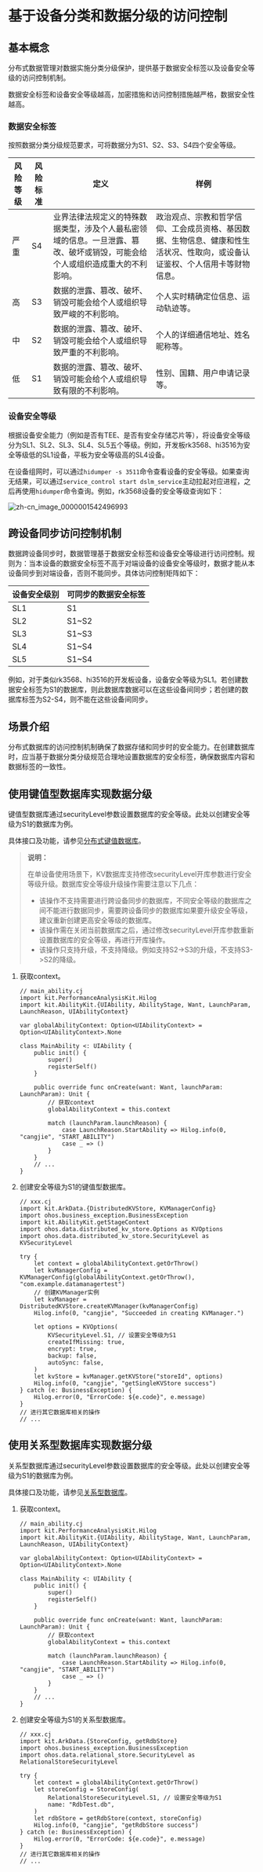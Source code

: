 # 基于设备分类和数据分级的访问控制

## 基本概念

分布式数据管理对数据实施分类分级保护，提供基于数据安全标签以及设备安全等级的访问控制机制。

数据安全标签和设备安全等级越高，加密措施和访问控制措施越严格，数据安全性越高。

### 数据安全标签

按照数据分类分级规范要求，可将数据分为S1、S2、S3、S4四个安全等级。

| 风险等级 | 风险标准 | 定义 | 样例 |
| -------- | -------- | -------- | -------- |
| 严重 | S4 | 业界法律法规定义的特殊数据类型，涉及个人最私密领域的信息。一旦泄露、篡改、破坏或销毁，可能会给个人或组织造成重大的不利影响。 | 政治观点、宗教和哲学信仰、工会成员资格、基因数据、生物信息、健康和性生活状况、性取向，或设备认证鉴权、个人信用卡等财物信息。 |
| 高 | S3 | 数据的泄露、篡改、破坏、销毁可能会给个人或组织导致严峻的不利影响。 | 个人实时精确定位信息、运动轨迹等。 |
| 中 | S2 | 数据的泄露、篡改、破坏、销毁可能会给个人或组织导致严重的不利影响。 | 个人的详细通信地址、姓名昵称等。 |
| 低 | S1 | 数据的泄露、篡改、破坏、销毁可能会给个人或组织导致有限的不利影响。 | 性别、国籍、用户申请记录等。 |

### 设备安全等级

<!--RP1-->
根据设备安全能力（例如是否有TEE、是否有安全存储芯片等），将设备安全等级分为SL1、SL2、SL3、SL4、SL5五个等级。例如，开发板rk3568、hi3516为安全等级低的SL1设备，平板为安全等级高的SL4设备。

在设备组网时，可以通过`hidumper -s 3511`命令查看设备的安全等级。如果查询无结果，可以通过`service_control start dslm_service`主动拉起对应进程，之后再使用`hidumper`命令查询。例如，rk3568设备的安全等级查询如下：
<!--RP1End-->
<!--Del-->
![zh-cn_image_0000001542496993](./figures/zh-cn_image_0000001542496993.png)
<!--DelEnd-->

## 跨设备同步访问控制机制

数据跨设备同步时，数据管理基于数据安全标签和设备安全等级进行访问控制。规则为：当本设备的数据安全标签不高于对端设备的设备安全等级时，数据才能从本设备同步到对端设备，否则不能同步。具体访问控制矩阵如下：

|设备安全级别|可同步的数据安全标签|
|---|---|
|SL1|S1|
|SL2|S1~S2|
|SL3|S1~S3|
|SL4|S1~S4|
|SL5|S1~S4|

<!--RP2-->
例如，对于类似rk3568、hi3516的开发板设备，设备安全等级为SL1。若创建数据安全标签为S1的数据库，则此数据库数据可以在这些设备间同步；若创建的数据库标签为S2-S4，则不能在这些设备间同步。
<!--RP2End-->

## 场景介绍

分布式数据库的访问控制机制确保了数据存储和同步时的安全能力。在创建数据库时，应当基于数据分类分级规范合理地设置数据库的安全标签，确保数据库内容和数据标签的一致性。

## 使用键值型数据库实现数据分级

键值型数据库通过securityLevel参数设置数据库的安全等级。此处以创建安全等级为S1的数据库为例。

具体接口及功能，请参见[分布式键值数据库](../../../reference/source_zh_cn/ArkData/cj-apis-distributed_kv_store.md)。

> **说明：**
>
> 在单设备使用场景下，KV数据库支持修改securityLevel开库参数进行安全等级升级。数据库安全等级升级操作需要注意以下几点：
>
> * 该操作不支持需要进行跨设备同步的数据库，不同安全等级的数据库之间不能进行数据同步，需要跨设备同步的数据库如果要升级安全等级，建议重新创建更高安全等级的数据库。
> * 该操作需在关闭当前数据库之后，通过修改securityLevel开库参数重新设置数据库的安全等级，再进行开库操作。
> * 该操作只支持升级，不支持降级。例如支持S2->S3的升级，不支持S3->S2的降级。

1. 获取context。

    <!-- compile -->

    ```cangjie
    // main_ability.cj
    import kit.PerformanceAnalysisKit.Hilog
    import kit.AbilityKit.{UIAbility, AbilityStage, Want, LaunchParam, LaunchReason, UIAbilityContext}

    var globalAbilityContext: Option<UIAbilityContext> = Option<UIAbilityContext>.None

    class MainAbility <: UIAbility {
        public init() {
            super()
            registerSelf()
        }

        public override func onCreate(want: Want, launchParam: LaunchParam): Unit {
            // 获取context
            globalAbilityContext = this.context

            match (launchParam.launchReason) {
                case LaunchReason.StartAbility => Hilog.info(0, "cangjie", "START_ABILITY")
                case _ => ()
            }
        } 
        // ...
    }
    ```

2. 创建安全等级为S1的键值型数据库。

    <!-- compile -->

    ```cangjie
    // xxx.cj
    import kit.ArkData.{DistributedKVStore, KVManagerConfig}
    import ohos.business_exception.BusinessException
    import kit.AbilityKit.getStageContext
    import ohos.data.distributed_kv_store.Options as KVOptions
    import ohos.data.distributed_kv_store.SecurityLevel as KVSecurityLevel

    try {
        let context = globalAbilityContext.getOrThrow()
        let kvManagerConfig = KVManagerConfig(globalAbilityContext.getOrThrow(), "com.example.datamanagertest")
        // 创建KVManager实例
        let kvManager = DistributedKVStore.createKVManager(kvManagerConfig)
        Hilog.info(0, "cangjie", "Succeeded in creating KVManager.")

        let options = KVOptions(
            KVSecurityLevel.S1, // 设置安全等级为S1
            createIfMissing: true,
            encrypt: true,
            backup: false,
            autoSync: false,
        )
        let kvStore = kvManager.getKVStore("storeId", options)
        Hilog.info(0, "cangjie", "getSingleKVStore success")
    } catch (e: BusinessException) {
        Hilog.error(0, "ErrorCode: ${e.code}", e.message)
    }
    // 进行其它数据库相关的操作
    // ...
    ```

## 使用关系型数据库实现数据分级

关系型数据库通过securityLevel参数设置数据库的安全等级。此处以创建安全等级为S1的数据库为例。

具体接口及功能，请参见[关系型数据库](../../../reference/source_zh_cn/ArkData/cj-apis-relational_store.md)。

1. 获取context。

    <!-- compile -->

    ```cangjie
    // main_ability.cj
    import kit.PerformanceAnalysisKit.Hilog
    import kit.AbilityKit.{UIAbility, AbilityStage, Want, LaunchParam, LaunchReason, UIAbilityContext}

    var globalAbilityContext: Option<UIAbilityContext> = Option<UIAbilityContext>.None

    class MainAbility <: UIAbility {
        public init() {
            super()
            registerSelf()
        }

        public override func onCreate(want: Want, launchParam: LaunchParam): Unit {
            // 获取context
            globalAbilityContext = this.context

            match (launchParam.launchReason) {
                case LaunchReason.StartAbility => Hilog.info(0, "cangjie", "START_ABILITY")
                case _ => ()
            }
        } 
        // ...
    }
    ```

2. 创建安全等级为S1的关系型数据库。

    <!-- compile -->

    ```cangjie
    // xxx.cj
    import kit.ArkData.{StoreConfig, getRdbStore}
    import ohos.business_exception.BusinessException
    import ohos.data.relational_store.SecurityLevel as RelationalStoreSecurityLevel

    try {
        let context = globalAbilityContext.getOrThrow()
        let storeConfig = StoreConfig(
            RelationalStoreSecurityLevel.S1, // 设置安全等级为S1
            name: "RdbTest.db",
        )
        let rdbStore = getRdbStore(context, storeConfig)
        Hilog.info(0, "cangjie", "getRdbStore success")
    } catch (e: BusinessException) {
        Hilog.error(0, "ErrorCode: ${e.code}", e.message)
    }
    // 进行其它数据库相关的操作
    // ...
    ```
